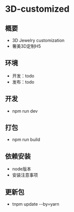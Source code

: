 # 3D-customized

## 概要

- 3D Jewelry customization 
- 奢美3D定制H5

## 环境

- 开发：todo
- 发布：todo

## 开发

- npm run dev

## 打包

- npm run build

## 依赖安装

- node版本
- 安装注意事项

## 更新包
- tnpm update --by=yarn

